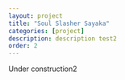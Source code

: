 ```yaml
---
layout: project
title: "Soul Slasher Sayaka"
categories: [project]
description: description test2
order: 2
---
```

Under construction2